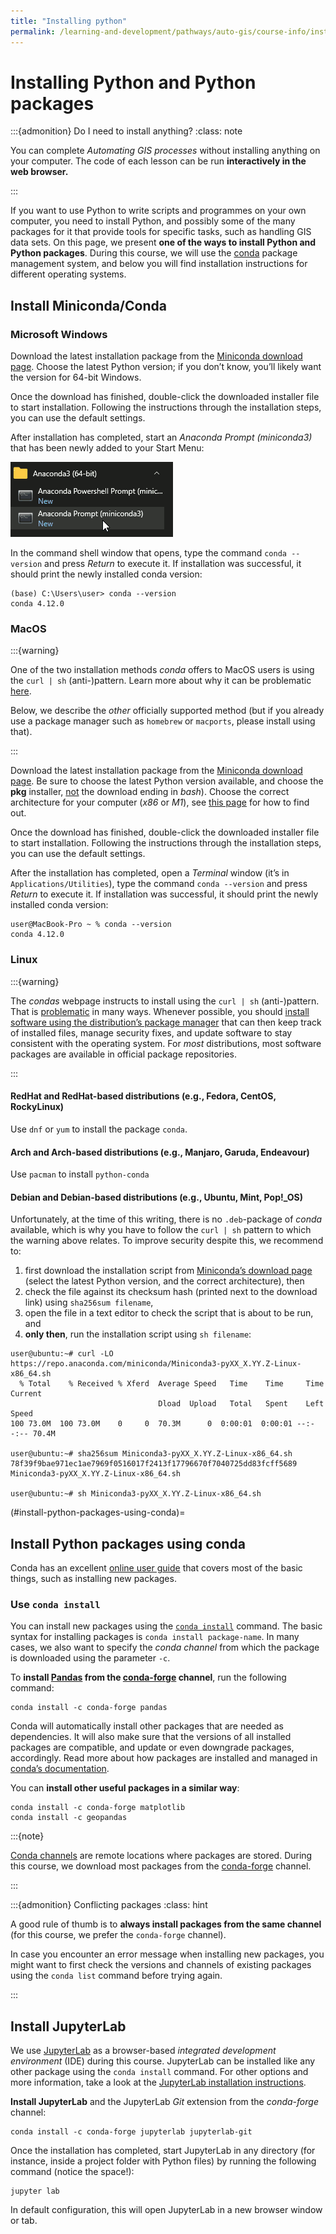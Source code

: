 ```yaml
---
title: "Installing python"
permalink: /learning-and-development/pathways/auto-gis/course-info/installing-python/
---
```



# Installing Python and Python packages

:::{admonition} Do I need to install anything?
:class: note

You can complete *Automating GIS processes* without installing anything on your computer. The code of each lesson can be run **interactively in the web browser.**

:::

If you want to use Python to write scripts and programmes on your own computer,
you need to install Python, and possibly some of the many packages for it that
provide tools for specific tasks, such as handling GIS data sets. On this page,
we present **one of the ways  to install Python and Python packages**. During
this course, we will use the [conda](https://docs.conda.io/) package management
system, and below you will find installation instructions for different
operating systems.


## Install Miniconda/Conda

### Microsoft Windows

Download the latest installation package from the [Miniconda download
page](https://docs.conda.io/en/latest/miniconda.html#windows-installers).
Choose the latest Python version; if you don’t know, you’ll likely want the
version for 64-bit Windows.

Once the download has finished, double-click the downloaded installer file to
start installation. Following the instructions through the installation steps,
you can use the default settings.

After installation has completed, start an *Anaconda Prompt (miniconda3)* that
has been newly added to your Start Menu: 

![Anaconda Prompt in Windows Start Menu](../static/images/course-info/anaconda-prompt_260x120px.png)

In the command shell window that opens, type the command `conda --version` and
press *Return* to execute it. If installation was successful, it should print
the newly installed conda version:

```
(base) C:\Users\user> conda --version
conda 4.12.0
```


### MacOS

:::{warning}

One of the two installation methods *conda* offers to MacOS users is using the
`curl | sh` (anti-)pattern. Learn more about why it can be problematic <a
href="https://0x46.net/thoughts/2019/04/27/piping-curl-to-shell/">here</a>.

Below, we describe the *other* officially supported method (but if you already
use a package manager such as `homebrew` or `macports`, please install using
that).

:::


Download the latest installation package from the [Miniconda download
page](https://docs.conda.io/en/latest/miniconda.html#macos-installers).
Be sure to choose the latest Python version available, and choose the **pkg**
installer, <u>not</u> the download ending in *bash*). Choose the correct architecture
for your computer (*x86* or *M1*), see [this page](https://support.apple.com/en-us/HT211814)
for how to find out.

Once the download has finished, double-click the downloaded installer file to
start installation. Following the instructions through the installation steps,
you can use the default settings.

After the installation has completed, open a *Terminal* window (it’s in
`Applications/Utilities`), type the command `conda --version` and press *Return*
to execute it. If installation was successful, it should print the newly
installed conda version:

```
user@MacBook-Pro ~ % conda --version
conda 4.12.0
```


### Linux

:::{warning}

The *condas* webpage instructs to install using the `curl | sh` (anti-)pattern.
That is <a href="https://0x46.net/thoughts/2019/04/27/piping-curl-to-shell/">
problematic</a> in many ways. Whenever possible, you should
<a href="https://docs.sweeting.me/s/against-curl-sh#">install software
using the distribution’s package manager</a> that can then keep track of
installed files, manage security fixes, and update software to stay consistent
with the operating system. For *most* distributions, most software packages are
available in official package repositories. 

:::


#### RedHat and RedHat-based distributions (e.g., Fedora, CentOS, RockyLinux)

Use `dnf` or `yum` to install the package `conda`.


#### Arch and Arch-based distributions (e.g., Manjaro, Garuda, Endeavour)

Use `pacman` to install `python-conda`


#### Debian and Debian-based distributions (e.g., Ubuntu, Mint, Pop!_OS)

Unfortunately, at the time of this writing, there is no `.deb`-package of
*conda* available, which is why you have to follow the `curl | sh` pattern to
which the warning above relates.
To improve security despite this, we recommend to:

1. first download the installation script from [Miniconda’s download
  page](https://docs.conda.io/en/latest/miniconda.html#linux-installers)
  (select the latest Python version, and the correct architecture), then 
2. check the file against its checksum hash (printed next to the download link)
  using `sha256sum filename`, 
3. open the file in a text editor to check the script that is about to be run,
  and
4. **only then**, run the installation script using `sh filename`:

```
user@ubuntu:~# curl -LO https://repo.anaconda.com/miniconda/Miniconda3-pyXX_X.YY.Z-Linux-x86_64.sh
  % Total    % Received % Xferd  Average Speed   Time    Time     Time  Current
                                 Dload  Upload   Total   Spent    Left  Speed
100 73.0M  100 73.0M    0     0  70.3M      0  0:00:01  0:00:01 --:--:-- 70.4M

user@ubuntu:~# sha256sum Miniconda3-pyXX_X.YY.Z-Linux-x86_64.sh
78f39f9bae971ec1ae7969f0516017f2413f17796670f7040725dd83fcff5689  Miniconda3-pyXX_X.YY.Z-Linux-x86_64.sh

user@ubuntu:~# sh Miniconda3-pyXX_X.YY.Z-Linux-x86_64.sh
```

(#install-python-packages-using-conda)=
## Install Python packages using conda

Conda has an excellent [online user guide](https://docs.conda.io/projects/conda)
that covers most of the basic things, such as installing new packages.

### Use `conda install`

You can install new packages using the [`conda
install`](https://docs.conda.io/projects/conda/en/latest/commands/install.html)
command. The basic syntax for installing packages is `conda install
package-name`.
In many cases, we also want to specify the *conda channel* from which the package is downloaded using the parameter `-c`.

To **install [Pandas](https://pandas.pydata.org) from the
[conda-forge](https://anaconda.org/conda-forge/) channel**, run the following command:

```
conda install -c conda-forge pandas
```

Conda will automatically install other packages that are needed as
dependencies. It will also make sure that the versions of all installed packages
are compatible, and update or even downgrade packages, accordingly. Read more
about how packages are installed and managed in [conda’s
documentation](https://docs.conda.io/projects/conda/en/latest/user-guide/tasks/manage-pkgs.html#installing-packages).

You can **install other useful packages in a similar way**:

```
conda install -c conda-forge matplotlib
conda install -c geopandas
```


:::{note}

[Conda channels](https://docs.conda.io/projects/conda/en/latest/user-guide/concepts/channels.html)
are remote locations where packages are stored. During this course, we download
most packages from the [conda-forge](https://conda-forge.org/#about) channel.

:::


:::{admonition} Conflicting packages
:class: hint

A good rule of thumb is to **always install packages from the same channel**
(for this course, we prefer the `conda-forge` channel). 

In case you encounter an error message when installing new packages, you might
want to first check the versions and channels of existing packages using the
`conda list` command before trying again.

:::


## Install JupyterLab

We use [JupyterLab](https://jupyterlab.readthedocs.io/en/stable/getting_started/overview.html) as a browser-based *integrated development environment* (IDE) during this course. JupyterLab can be installed like any other package using the `conda install` command. For other options and more information, take a look at the [JupyterLab installation instructions](https://jupyterlab.readthedocs.io/en/stable/getting_started/installation.html).

**Install JupyterLab** and the JupyterLab *Git* extension from the *conda-forge* channel:

```
conda install -c conda-forge jupyterlab jupyterlab-git
```

Once the installation has completed, start JupyterLab in any directory (for instance, inside a project folder with Python files) by running the following command (notice the space!):

```
jupyter lab
```

In default configuration, this will open JupyterLab in a new browser window or tab.
